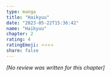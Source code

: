 ```yaml
---
type: manga
title: "Haikyuu"
date: "2023-05-22T15:36:42"
name: "Haikyuu"
chapter: 2
rating: 4
ratingEmoji: ⭐️⭐️⭐️⭐️
share: false
---
```


*[No review was written for this chapter]*
